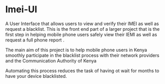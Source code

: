 # Imei-UI
A User Interface that allows users to view and verify their IMEI as well as request a blacklist.
This is the front end part of a larger project that is the first step in helping mobile phone users safely
view their IEMI as well as request a full phone report .

The main aim of this project is to help mobile phone users in Kenya smoothly participate in the blacklist process
with their network providers and the Communication Authority of Kenya 

Automating this process reduces the task of having ot wait for months to have your device blacklisted.
